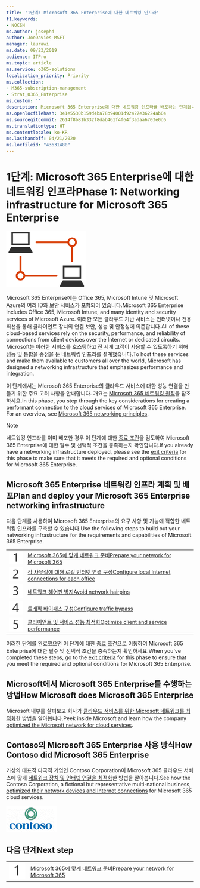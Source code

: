 ```yaml
---
title: '1단계: Microsoft 365 Enterprise에 대한 네트워킹 인프라'
f1.keywords:
- NOCSH
ms.author: josephd
author: JoeDavies-MSFT
manager: laurawi
ms.date: 09/23/2019
audience: ITPro
ms.topic: article
ms.service: o365-solutions
localization_priority: Priority
ms.collection:
- M365-subscription-management
- Strat_O365_Enterprise
ms.custom: ''
description: Microsoft 365 Enterprise에 대한 네트워킹 인프라를 배포하는 단계입니다.
ms.openlocfilehash: 341e5530b159d4ba78b94001d92427e36224ab04
ms.sourcegitcommit: 2614f8b81b332f8dab461f4f64f3adaa6703e0d6
ms.translationtype: HT
ms.contentlocale: ko-KR
ms.lasthandoff: 04/21/2020
ms.locfileid: "43631480"
---
```

# <a name="phase-1-networking-infrastructure-for-microsoft-365-enterprise"></a><span data-ttu-id="c1090-103">1단계: Microsoft 365 Enterprise에 대한 네트워킹 인프라</span><span class="sxs-lookup"><span data-stu-id="c1090-103">Phase 1: Networking infrastructure for Microsoft 365 Enterprise</span></span>

![1단계: 네트워킹](../media/deploy-foundation-infrastructure/networking_icon.png)

<span data-ttu-id="c1090-105">Microsoft 365 Enterprise에는 Office 365, Microsoft Intune 및 Microsoft Azure의 여러 ID와 보안 서비스가 포함되어 있습니다.</span><span class="sxs-lookup"><span data-stu-id="c1090-105">Microsoft 365 Enterprise includes Office 365, Microsoft Intune, and many identity and security services of Microsoft Azure.</span></span> <span data-ttu-id="c1090-106">이러한 모든 클라우드 기반 서비스는 인터넷이나 전용 회선을 통해 클라이언트 장치의 연결 보안, 성능 및 안정성에 의존합니다.</span><span class="sxs-lookup"><span data-stu-id="c1090-106">All of these cloud-based services rely on the security, performance, and reliability of connections from client devices over the Internet or dedicated circuits.</span></span> <span data-ttu-id="c1090-107">Microsoft는 이러한 서비스를 호스팅하고 전 세계 고객이 사용할 수 있도록하기 위해 성능 및 통합을 중점을 둔 네트워킹 인프라를 설계했습니다.</span><span class="sxs-lookup"><span data-stu-id="c1090-107">To host these services and make them available to customers all over the world, Microsoft has designed a networking infrastructure that emphasizes performance and integration.</span></span> 

<span data-ttu-id="c1090-p102">이 단계에서는 Microsoft 365 Enterprise의 클라우드 서비스에 대한 성능 연결을 만들기 위한 주요 고려 사항을 안내합니다. 개요는 [Microsoft 365 네트워킹 원칙](https://techcommunity.microsoft.com/t5/Office-365-Blog/Getting-the-best-connectivity-and-performance-in-Office-365/ba-p/124694)을 참조하세요.</span><span class="sxs-lookup"><span data-stu-id="c1090-p102">In this phase, you step through the key considerations for creating a performant connection to the cloud services of Microsoft 365 Enterprise. For an overview, see [Microsoft 365 networking principles](https://techcommunity.microsoft.com/t5/Office-365-Blog/Getting-the-best-connectivity-and-performance-in-Office-365/ba-p/124694).</span></span>

>[!Note]
><span data-ttu-id="c1090-110">네트워킹 인프라를 이미 배포한 경우 이 단계에 대한 [종료 조건](networking-exit-criteria.md)을 검토하여 Microsoft 365 Enterprise에 대한 필수 및 선택적 조건을 충족하는지 확인합니다.</span><span class="sxs-lookup"><span data-stu-id="c1090-110">If you already have a networking infrastructure deployed, please see the [exit criteria](networking-exit-criteria.md) for this phase to make sure that it meets the required and optional conditions for Microsoft 365 Enterprise.</span></span>

## <a name="plan-and-deploy-your-microsoft-365-enterprise-networking-infrastructure"></a><span data-ttu-id="c1090-111">Microsoft 365 Enterprise 네트워킹 인프라 계획 및 배포</span><span class="sxs-lookup"><span data-stu-id="c1090-111">Plan and deploy your Microsoft 365 Enterprise networking infrastructure</span></span> 

<span data-ttu-id="c1090-112">다음 단계를 사용하여 Microsoft 365 Enterprise의 요구 사항 및 기능에 적합한 네트워킹 인프라를 구축할 수 있습니다.</span><span class="sxs-lookup"><span data-stu-id="c1090-112">Use the following steps to build out your networking infrastructure for the requirements and capabilities of Microsoft 365 Enterprise.</span></span>

|||
|:-------|:-----|
|![1단계](../media/stepnumbers/Step1.png)|[<span data-ttu-id="c1090-114">Microsoft 365에 맞게 네트워크 준비</span><span class="sxs-lookup"><span data-stu-id="c1090-114">Prepare your network for Microsoft 365</span></span>](networking-provide-bandwidth-cloud-services.md)|
|![2단계](../media/stepnumbers/Step2.png)|[<span data-ttu-id="c1090-116">각 사무실에 대해 로컬 인터넷 연결 구성</span><span class="sxs-lookup"><span data-stu-id="c1090-116">Configure local Internet connections for each office</span></span>](networking-dns-resolution-same-location.md)|
|![3단계](../media/stepnumbers/Step3.png)|[<span data-ttu-id="c1090-118">네트워크 헤어핀 방지</span><span class="sxs-lookup"><span data-stu-id="c1090-118">Avoid network hairpins</span></span>](networking-avoid-network-hairpins.md)|
|![4단계](../media/stepnumbers/Step4.png)|[<span data-ttu-id="c1090-120">트래픽 바이패스 구성</span><span class="sxs-lookup"><span data-stu-id="c1090-120">Configure traffic bypass</span></span>](networking-configure-proxies-firewalls.md)|
|![5단계](../media/stepnumbers/Step5.png)|[<span data-ttu-id="c1090-122">클라이언트 및 서비스 성능 최적화</span><span class="sxs-lookup"><span data-stu-id="c1090-122">Optimize client and service performance</span></span>](networking-optimize-tcp-performance.md)|


<span data-ttu-id="c1090-123">이러한 단계를 완료했으면 이 단계에 대한 [종료 조건](networking-exit-criteria.md)으로 이동하여 Microsoft 365 Enterprise에 대한 필수 및 선택적 조건을 충족하는지 확인하세요.</span><span class="sxs-lookup"><span data-stu-id="c1090-123">When you've completed these steps, go to the [exit criteria](networking-exit-criteria.md) for this phase to ensure that you meet the required and optional conditions for Microsoft 365 Enterprise.</span></span>

## <a name="how-microsoft-does-microsoft-365-enterprise"></a><span data-ttu-id="c1090-124">Microsoft에서 Microsoft 365 Enterprise를 수행하는 방법</span><span class="sxs-lookup"><span data-stu-id="c1090-124">How Microsoft does Microsoft 365 Enterprise</span></span>

<span data-ttu-id="c1090-125">Microsoft 내부를 살펴보고 회사가 [클라우드 서비스를 위한 Microsoft 네트워크를 최적화](https://www.microsoft.com/itshowcase/deploying-and-managing-microsoft-365#primaryR4)한 방법을 알아봅니다.</span><span class="sxs-lookup"><span data-stu-id="c1090-125">Peek inside Microsoft and learn how the company [optimized the Microsoft network for cloud services](https://www.microsoft.com/itshowcase/deploying-and-managing-microsoft-365#primaryR4).</span></span>

## <a name="how-contoso-did-microsoft-365-enterprise"></a><span data-ttu-id="c1090-126">Contoso의 Microsoft 365 Enterprise 사용 방식</span><span class="sxs-lookup"><span data-stu-id="c1090-126">How Contoso did Microsoft 365 Enterprise</span></span>

<span data-ttu-id="c1090-127">가상의 대표적 다국적 기업인 Contoso Corporation이 Microsoft 365 클라우드 서비스에 맞게 [네트워크 장치 및 인터넷 연결을 최적화](contoso-networking.md)한 방법을 알아봅니다.</span><span class="sxs-lookup"><span data-stu-id="c1090-127">See how the Contoso Corporation, a fictional but representative multi-national business, [optimized their network devices and Internet connections](contoso-networking.md) for Microsoft 365 cloud services.</span></span>

![Contoso Corporation](../media/contoso-overview/contoso-icon.png)

## <a name="next-step"></a><span data-ttu-id="c1090-129">다음 단계</span><span class="sxs-lookup"><span data-stu-id="c1090-129">Next step</span></span>

|||
|:-------|:-----|
|![1단계](../media/stepnumbers/Step1.png)|[<span data-ttu-id="c1090-131">Microsoft 365에 맞게 네트워크 준비</span><span class="sxs-lookup"><span data-stu-id="c1090-131">Prepare your network for Microsoft 365</span></span>](networking-provide-bandwidth-cloud-services.md)|


